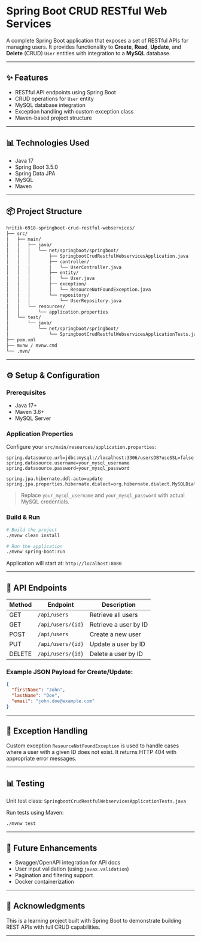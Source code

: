 # Spring Boot CRUD RESTful Web Services

A complete Spring Boot application that exposes a set of RESTful APIs for managing users. It provides functionality to **Create**, **Read**, **Update**, and **Delete** (CRUD) `User` entities with integration to a **MySQL** database.

---

## ✨ Features

* RESTful API endpoints using Spring Boot
* CRUD operations for `User` entity
* MySQL database integration
* Exception handling with custom exception class
* Maven-based project structure

---

## 📊 Technologies Used

* Java 17
* Spring Boot 3.5.0
* Spring Data JPA
* MySQL
* Maven

---

## 📦 Project Structure

```bash
hritik-6918-springboot-crud-restful-webservices/
├── src/
│   ├── main/
│   │   ├── java/
│   │   │   └── net/springboot/springboot/
│   │   │       ├── SpringbootCrudRestfulWebservicesApplication.java
│   │   │       ├── controller/
│   │   │       │   └── UserController.java
│   │   │       ├── entity/
│   │   │       │   └── User.java
│   │   │       ├── exception/
│   │   │       │   └── ResourceNotFoundException.java
│   │   │       └── repository/
│   │   │           └── UserRepository.java
│   │   └── resources/
│   │       └── application.properties
│   └── test/
│       └── java/
│           └── net/springboot/springboot/
│               └── SpringbootCrudRestfulWebservicesApplicationTests.java
├── pom.xml
├── mvnw / mvnw.cmd
└── .mvn/
```

---

## ⚙️ Setup & Configuration

### Prerequisites

* Java 17+
* Maven 3.6+
* MySQL Server

### Application Properties

Configure your `src/main/resources/application.properties`:

```properties
spring.datasource.url=jdbc:mysql://localhost:3306/usersDB?useSSL=false
spring.datasource.username=your_mysql_username
spring.datasource.password=your_mysql_password

spring.jpa.hibernate.ddl-auto=update
spring.jpa.properties.hibernate.dialect=org.hibernate.dialect.MySQLDialect
```

> Replace `your_mysql_username` and `your_mysql_password` with actual MySQL credentials.

### Build & Run

```bash
# Build the project
./mvnw clean install

# Run the application
./mvnw spring-boot:run
```

Application will start at: `http://localhost:8080`

---

## 🔧 API Endpoints

| Method | Endpoint          | Description           |
| ------ | ----------------- | --------------------- |
| GET    | `/api/users`      | Retrieve all users    |
| GET    | `/api/users/{id}` | Retrieve a user by ID |
| POST   | `/api/users`      | Create a new user     |
| PUT    | `/api/users/{id}` | Update a user by ID   |
| DELETE | `/api/users/{id}` | Delete a user by ID   |

### Example JSON Payload for Create/Update:

```json
{
  "firstName": "John",
  "lastName": "Doe",
  "email": "john.doe@example.com"
}
```

---

## 🚫 Exception Handling

Custom exception `ResourceNotFoundException` is used to handle cases where a user with a given ID does not exist. It returns HTTP 404 with appropriate error messages.

---

## 📊 Testing

Unit test class: `SpringbootCrudRestfulWebservicesApplicationTests.java`

Run tests using Maven:

```bash
./mvnw test
```

---

## 🚀 Future Enhancements

* Swagger/OpenAPI integration for API docs
* User input validation (using `javax.validation`)
* Pagination and filtering support
* Docker containerization

---

## 🙏 Acknowledgments

This is a learning project built with Spring Boot to demonstrate building REST APIs with full CRUD capabilities.

---
